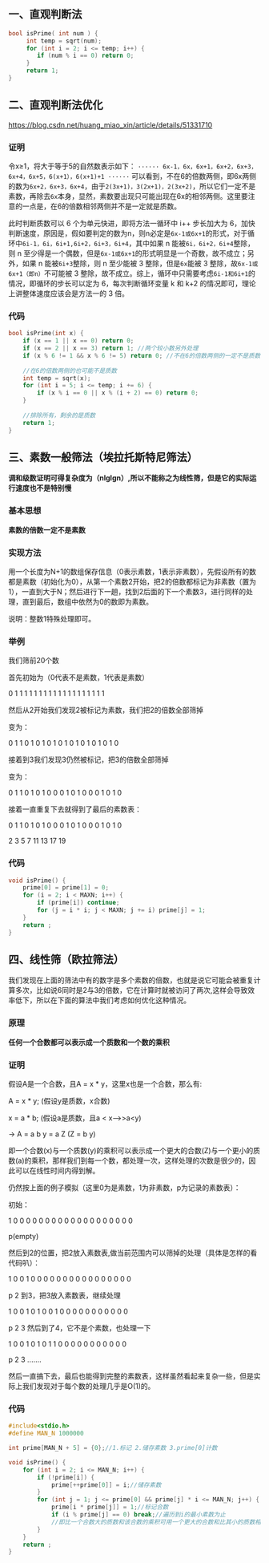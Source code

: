 ## 一、直观判断法

```c++
bool isPrime( int num ) {
     int temp = sqrt(num);
     for (int i = 2; i <= temp; i++) {
        if (num % i == 0) return 0;
     }
     return 1;
}
```



## 二、直观判断法优化

https://blog.csdn.net/huang_miao_xin/article/details/51331710

### 证明

令x≥1，将大于等于5的自然数表示如下：
`······ 6x-1，6x，6x+1，6x+2，6x+3，6x+4，6x+5，6(x+1），6(x+1)+1 ······`
可以看到，不在6的倍数两侧，即6x两侧的数为`6x+2，6x+3，6x+4`，由于`2(3x+1)，3(2x+1)，2(3x+2)`，所以它们一定不是素数，再除去`6x`本身，显然，素数要出现只可能出现在6x的相邻两侧。这里要注意的一点是，在6的倍数相邻两侧并不是一定就是质数。

此时判断质数可以 6 个为单元快进，即将方法一循环中 i++ 步长加大为 6，加快判断速度，原因是，假如要判定的数为n，则n必定是`6x-1或6x+1`的形式，对于循环中`6i-1，6i，6i+1,6i+2，6i+3，6i+4`，其中如果 n 能被`6i，6i+2，6i+4`整除，则 n 至少得是一个偶数，但是`6x-1或6x+1`的形式明显是一个奇数，故不成立；另外，如果 n 能被`6i+3`整除，则 n 至少能被 3 整除，但是`6x`能被 3 整除，故`6x-1或6x+1（即n）`不可能被 3 整除，故不成立。综上，循环中只需要考虑`6i-1和6i+1`的情况，即循环的步长可以定为 6，每次判断循环变量 k 和 k+2 的情况即可，理论上讲整体速度应该会是方法一的 3 倍。

### 代码

```c++
bool isPrime(int x) {
    if (x == 1 || x == 0) return 0;
    if (x == 2 || x == 3) return 1; //两个较小数另外处理
    if (x % 6 != 1 && x % 6 != 5) return 0; //不在6的倍数两侧的一定不是质数
    
    //在6的倍数两侧的也可能不是质数
    int temp = sqrt(x);
    for (int i = 5; i <= temp; i += 6) {
        if (x % i == 0 || x % (i + 2) == 0) return 0;
    }
    
    //排除所有，剩余的是质数
    return 1;
}

```



## 三、素数一般筛法（埃拉托斯特尼筛法）

**调和级数证明可得复杂度为（nlglgn）,所以不能称之为线性筛，但是它的实际运行速度也不是特别慢**

### 基本思想

**素数的倍数一定不是素数**

### 实现方法

用一个长度为N+1的数组保存信息（0表示素数，1表示非素数），先假设所有的数都是素数（初始化为0），从第一个素数2开始，把2的倍数都标记为非素数（置为1），一直到大于N；然后进行下一趟，找到2后面的下一个素数3，进行同样的处理，直到最后，数组中依然为0的数即为素数。

说明：整数1特殊处理即可。

### 举例

我们筛前20个数

首先初始为（0代表不是素数，1代表是素数）

0 1 1 1 1 1 1 1 1 1 1 1 1 1 1 1 1 1 1 1

然后从2开始我们发现2被标记为素数，我们把2的倍数全部筛掉

变为：

0 1 1 0 1 0 1 0 1 0 1 0 1 0 1 0 1 0 1 0

接着到3我们发现3仍然被标记，把3的倍数全部筛掉

变为：

0 1 1 0 1 0 1 0 0 0 1 0 1 0 0 0 1 0 1 0

接着一直重复下去就得到了最后的素数表：

0 1 1 0 1 0 1 0 0 0 1 0 1 0 0 0 1 0 1 0

2 3 5 7 11 13 17 19

### 代码

```c++
void isPrime() {  
    prime[0] = prime[1] = 0;  
    for (i = 2; i < MAXN; i++) {
        if (prime[i]) continue;  
        for (j = i * i; j < MAXN; j += i) prime[j] = 1;  
    }
    return ;
}
```



## 四、线性筛（欧拉筛法）

我们发现在上面的筛法中有的数字是多个素数的倍数，也就是说它可能会被重复计算多次，比如说6同时是2与3的倍数，它在计算时就被访问了两次,这样会导致效率低下，所以在下面的算法中我们考虑如何优化这种情况。

### 原理

**任何一个合数都可以表示成一个质数和一个数的乘积**

### 证明

假设A是一个合数，且A = x * y，这里x也是一个合数，那么有:

A = x * y; (假设y是质数，x合数)

x = a * b; (假设a是质数，且a < x——>>a<y)

-> A = a b y = a Z (Z = b y)

即一个合数(x)与一个质数(y)的乘积可以表示成一个更大的合数(Z)与一个更小的质数(a)的乘积，那样我们到每一个数，都处理一次，这样处理的次数是很少的，因此可以在线性时间内得到解。

仍然按上面的例子模拟（这里0为是素数，1为非素数，p为记录的素数表）：

初始：

1 0 0 0 0 0 0 0 0 0 0 0 0 0 0 0 0 0 0 0

p(empty)

然后到2的位置，把2放入素数表,做当前范围内可以筛掉的处理（具体是怎样的看代码叭）：

1 0 0 1 0 0 0 0 0 0 0 0 0 0 0 0 0 0 0 0

p 2 到3，把3放入素数表，继续处理

1 0 0 1 0 1 0 0 1 0 0 0 0 0 0 0 0 0 0 0

p 2 3 然后到了4，它不是个素数，也处理一下

1 0 0 1 0 1 0 1 1 0 0 0 0 0 0 0 0 0 0 0

p 2 3 .......

然后一直搞下去，最后也能得到完整的素数表，这样虽然看起来复杂一些，但是实际上我们发现对于每个数的处理几乎是O(1)的。

### 代码

```c++
#include<stdio.h>
#define MAN_N 1000000

int prime[MAN_N + 5] = {0};//1.标记 2.储存素数 3.prime[0]计数

void isPrime() {
    for (int i = 2; i <= MAN_N; i++) {
        if (!prime[i]) {
            prime[++prime[0]] = i;//储存素数
        }
        for (int j = 1; j <= prime[0] && prime[j] * i <= MAN_N; j++) {
            prime[i * prime[j]] = 1;//标记合数
            if (i % prime[j] == 0) break;//遍历到i的最小素数为止
         	//即比一个合数大的质数和该合数的乘积可用一个更大的合数和比其小的质数相乘得到
        }
    }
    return ;
}
```

